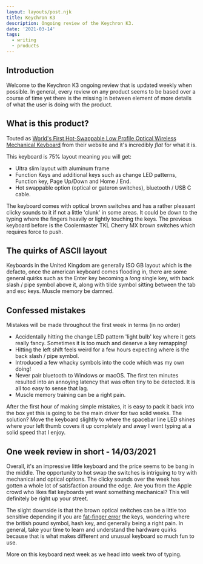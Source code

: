 ```yaml
---
layout: layouts/post.njk
title: Keychron K3
description: Ongoing review of the Keychron K3.
date: '2021-03-14'
tags:
  - writing
  - products
---
```


## Introduction

Welcome to the Keychron K3 ongoing review that is updated weekly when possible. In general, every review on any product seems to be based over a course of time yet there is the missing in between element of more details of what the user is doing with the product.

## What is this product?

Touted as [World's First Hot-Swappable Low Profile Optical Wireless Mechanical Keyboard](https://www.keychron.com/pages/keychron-k3-wireless-mechanical-keyboard) from their website and it's incredibly _flat_ for what it is.

This keyboard is 75% layout meaning you will get:

+ Ultra slim layout with aluminum frame
+ Function Keys and additional keys such as change LED patterns, Function key, Page Up/Down and Home / End.
+ Hot swappable option (optical or gateron switches), bluetooth / USB C cable.

The keyboard comes with optical brown switches and has a rather pleasant clicky sounds to it if not a little 'clunk' in some areas. It could be down to the typing where the fingers heavily or lightly touching the keys. The previous keyboard before is the Coolermaster TKL Cherry MX brown switches which requires force to push.

## The quirks of ASCII layout

Keyboards in the United Kingdom are generally ISO GB layout which is the defacto, once the american keyboard comes flooding in, there are some general quirks such as the Enter key becoming a _long_ single key, with back slash / pipe symbol above it, along with tilde symbol sitting between the tab and esc keys. Muscle memory be damned.

## Confessed mistakes

Mistakes will be made throughout the first week in terms (in no order)

+ Accidentally hitting the change LED pattern 'light bulb' key where it gets really fancy. Sometimes it is too much and deserve a key remapping!
+ Hitting the left shift feels weird for a few hours expecting where is the back slash / pipe symbol.
+ Introduced a few whacky symbols into the code which was my own doing!
+ Never pair bluetooth to Windows or macOS. The first ten minutes resulted into an annoying latency that was often tiny to be detected. It is all too easy to sense that lag.
+ Muscle memory training can be a right pain.

After the first hour of making simple mistakes, it is easy to pack it back into the box yet this is going to be the main driver for two solid weeks. The solution? Move the keyboard slightly to where the spacebar line LED shines where your left thumb covers it up completely and away I went typing at a solid speed that I enjoy.

## One week review in short - 14/03/2021

Overall, it's an impressive little keyboard and the price seems to be bang in the middle. The opportunity to hot swap the switches is intriguing to try with mechanical and optical options. The clicky sounds over the week has gotten a whole lot of satisfaction around the edge. Are you from the Apple crowd who likes flat keyboards yet want something mechanical? This will definitely be right up your street.

The slight downside is that the brown optical switches can be a little too sensitive depending if you are [fat-finger error](https://en.wikipedia.org/wiki/Fat-finger_error) the keys, wondering where the british pound symbol, hash key, and generally being a right pain. In general, take your time to learn and understand the hardware quirks because that is what makes different and unusual keyboard so much fun to use.

More on this keyboard next week as we head into week two of typing.